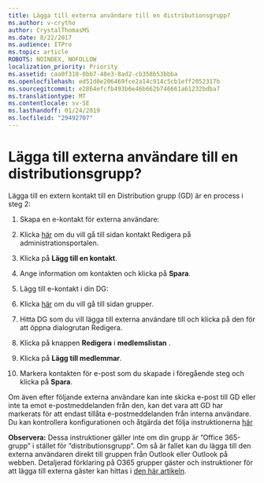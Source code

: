 ```yaml
---
title: Lägga till externa användare till en distributionsgrupp?
ms.author: v-crytho
author: CrystalThomasMS
ms.date: 8/22/2017
ms.audience: ITPro
ms.topic: article
ROBOTS: NOINDEX, NOFOLLOW
localization_priority: Priority
ms.assetid: caa0f310-0bb7-48e3-8ad2-cb358b53bbba
ms.openlocfilehash: ed51d0e206469fce2a14c914c5cb1eff2052317b
ms.sourcegitcommit: e2864efcfb493b6e46b662b746661a61232bdba7
ms.translationtype: MT
ms.contentlocale: sv-SE
ms.lasthandoff: 01/24/2019
ms.locfileid: "29492707"
---
```

# <a name="adding-external-users-to-a-distribution-group"></a>Lägga till externa användare till en distributionsgrupp?

Lägga till en extern kontakt till en Distribution grupp (GD) är en process i steg 2:
  
1. Skapa en e-kontakt för externa användare:
    
1. Klicka [här](https://support.office.com/article/https://portal.office.com/adminportal/home.aspx#/Contact) om du vill gå till sidan kontakt Redigera på administrationsportalen. 
    
2. Klicka på **Lägg till en kontakt**.
    
3. Ange information om kontakten och klicka på **Spara**.
    
2. Lägg till e-kontakt i din DG:
    
1. Klicka [här](https://support.office.com/article/https://portal.office.com/adminportal/home.aspx#/groups) om du vill gå till sidan grupper. 
    
2. Hitta DG som du vill lägga till externa användare till och klicka på den för att öppna dialogrutan Redigera.
    
3. Klicka på knappen **Redigera** i **medlemslistan** . 
    
4. Klicka på **Lägg till medlemmar**.
    
5. Markera kontakten för e-post som du skapade i föregående steg och klicka på **Spara**.
    
Om även efter följande externa användare kan inte skicka e-post till GD eller inte ta emot e-postmeddelanden från den, kan det vara att GD har markerats för att endast tillåta e-postmeddelanden från interna användare. Du kan kontrollera konfigurationen och åtgärda det följa instruktionerna [här](https://support.office.com/article/https://support.office.com/article/Fix-email-delivery-issues-for-error-code-5-7-133-in-Office-365-991abc19-7756-438f-abcb-39f69b80f284.aspx)
  
 **Observera:** Dessa instruktioner gäller inte om din grupp är ”Office 365-grupp” i stället för ”distributionsgrupp”. Om så är fallet kan du lägga till den externa användaren direkt till gruppen från Outlook eller Outlook på webben. Detaljerad förklaring på O365 grupper gäster och instruktioner för att lägga till externa gäster kan hittas i [den här artikeln](https://support.office.com/article/https://support.office.com/article/Guest-access-in-Office-365-Groups-bfc7a840-868f-4fd6-a390-f347bf51aff6.aspx).
  

